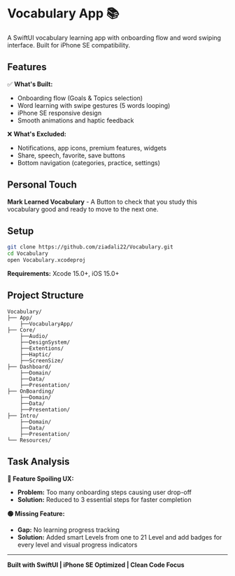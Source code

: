 # Vocabulary App 📚

A SwiftUI vocabulary learning app with onboarding flow and word swiping interface. Built for iPhone SE compatibility.

## Features

✅ **What's Built:**
- Onboarding flow (Goals & Topics selection)
- Word learning with swipe gestures (5 words looping)
- iPhone SE responsive design
- Smooth animations and haptic feedback

❌ **What's Excluded:**
- Notifications, app icons, premium features, widgets
- Share, speech, favorite, save buttons
- Bottom navigation (categories, practice, settings)

## Personal Touch
**Mark Learned Vocabulary** - A Button to check that you study this vocabulary good and ready to move to the next one.

## Setup

```bash
git clone https://github.com/ziadali22/Vocabulary.git
cd Vocabulary
open Vocabulary.xcodeproj
```

**Requirements:** Xcode 15.0+, iOS 15.0+

## Project Structure
```
Vocabulary/
├── App/
    ├──VocabularyApp/
├── Core/
    ├──Audio/
    ├──DesignSystem/
    ├──Extentions/
    ├──Haptic/
    ├──ScreenSize/
├── Dashboard/
    ├──Domain/
    ├──Data/
    ├──Presentation/
├── OnBoarding/
    ├──Domain/
    ├──Data/
    ├──Presentation/
├── Intro/
    ├──Domain/
    ├──Data/
    ├──Presentation/
└── Resources/
```

## Task Analysis

**🔴 Feature Spoiling UX:**
- **Problem:** Too many onboarding steps causing user drop-off
- **Solution:** Reduced to 3 essential steps for faster completion

**🟢 Missing Feature:**
- **Gap:** No learning progress tracking
- **Solution:** Added smart Levels from one to 21 Level and add badges for every level and visual progress indicators

---
**Built with SwiftUI | iPhone SE Optimized | Clean Code Focus**
